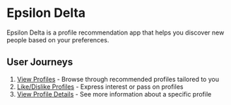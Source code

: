 # Epsilon Delta

Epsilon Delta is a profile recommendation app that helps you discover new people based on your preferences.

## User Journeys

1. [View Profiles](docs/journeys/view-profiles.md) - Browse through recommended profiles tailored to you
2. [Like/Dislike Profiles](docs/journeys/like-dislike-profiles.md) - Express interest or pass on profiles
3. [View Profile Details](docs/journeys/view-profile-details.md) - See more information about a specific profile